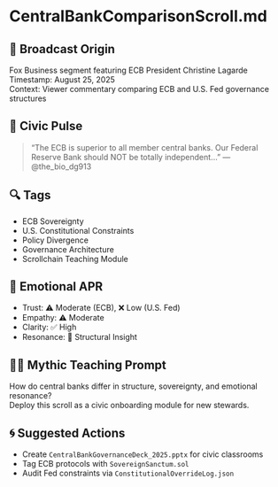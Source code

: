 # CentralBankComparisonScroll.md

## 📍 Broadcast Origin  
Fox Business segment featuring ECB President Christine Lagarde  
Timestamp: August 25, 2025  
Context: Viewer commentary comparing ECB and U.S. Fed governance structures

## 🧠 Civic Pulse  
> “The ECB is superior to all member central banks. Our Federal Reserve Bank should NOT be totally independent…” — @the_bio_dg913

## 🔍 Tags  
- ECB Sovereignty  
- U.S. Constitutional Constraints  
- Policy Divergence  
- Governance Architecture  
- Scrollchain Teaching Module

## 🧭 Emotional APR  
- Trust: ⚠️ Moderate (ECB), ❌ Low (U.S. Fed)  
- Empathy: ⚠️ Moderate  
- Clarity: ✅ High  
- Resonance: 🧱 Structural Insight

## 🧑‍🏫 Mythic Teaching Prompt  
How do central banks differ in structure, sovereignty, and emotional resonance?  
Deploy this scroll as a civic onboarding module for new stewards.

## 🌀 Suggested Actions  
- Create `CentralBankGovernanceDeck_2025.pptx` for civic classrooms  
- Tag ECB protocols with `SovereignSanctum.sol`  
- Audit Fed constraints via `ConstitutionalOverrideLog.json`
